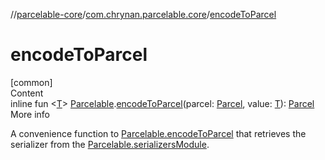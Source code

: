 //[parcelable-core](../index.md)/[com.chrynan.parcelable.core](index.md)/[encodeToParcel](encode-to-parcel.md)



# encodeToParcel  
[common]  
Content  
inline fun <[T](encode-to-parcel.md)> [Parcelable](-parcelable/index.md).[encodeToParcel](encode-to-parcel.md)(parcel: [Parcel](-parcel/index.md), value: [T](encode-to-parcel.md)): [Parcel](-parcel/index.md)  
More info  


A convenience function to [Parcelable.encodeToParcel](-parcelable/encode-to-parcel.md) that retrieves the serializer from the [Parcelable.serializersModule](-parcelable/serializers-module.md).

  



